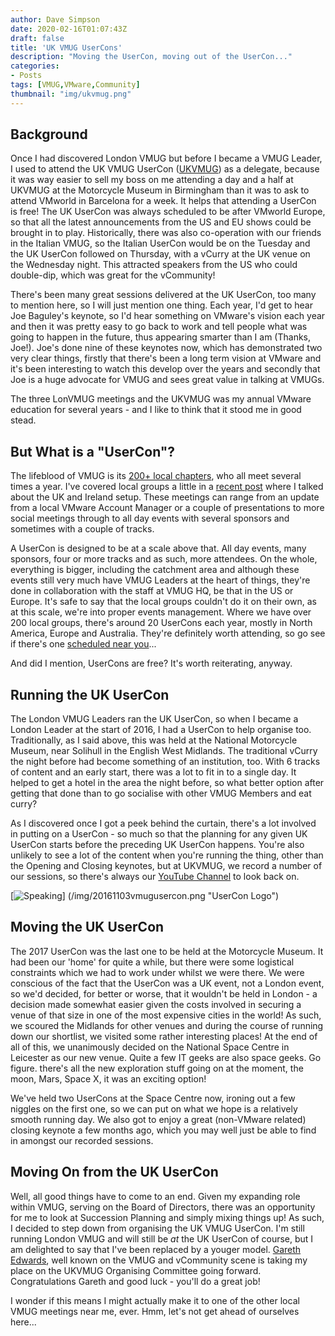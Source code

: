 ```yaml
---
author: Dave Simpson
date: 2020-02-16T01:07:43Z
draft: false
title: 'UK VMUG UserCons'
description: "Moving the UserCon, moving out of the UserCon..."
categories:
- Posts
tags: [VMUG,VMware,Community]
thumbnail: "img/ukvmug.png"
---
```

## Background ##
Once I had discovered London VMUG but before I became a VMUG Leader, I used to attend the UK VMUG UserCon ([UKVMUG](https://twitter.com/ukvmug/)) as a delegate, because it was way easier to sell my boss on me attending a day and a half at UKVMUG at the Motorcycle Museum in Birmingham than it was to ask to attend VMworld in Barcelona for a week. It helps that attending a UserCon is free! The UK UserCon was always scheduled to be after VMworld Europe, so that all the latest announcements from the US and EU shows could be brought in to play. Historically, there was also co-operation with our friends in the Italian VMUG, so the Italian UserCon would be on the Tuesday and the UK UserCon followed on Thursday, with a vCurry at the UK venue on the Wednesday night. This attracted speakers from the US who could double-dip, which was great for the vCommunity! 

There's been many great sessions delivered at the UK UserCon, too many to mention here, so I will just mention one thing. Each year, I'd get to hear Joe Baguley's keynote, so I'd hear something on VMware's vision each year and then it was pretty easy to go back to work and tell people what was going to happen in the future, thus appearing smarter than I am (Thanks, Joe!). Joe's done nine of these keynotes now, which has demonstrated two very clear things, firstly that there's been a long term vision at VMware and it's been interesting to watch this develop over the years and secondly that Joe is a huge advocate for VMUG and sees great value in talking at VMUGs. 

The three LonVMUG meetings and the UKVMUG was my annual VMware education for several years - and I like to think that it stood me in good stead.

## But What is a "UserCon"? ##
The lifeblood of VMUG is its [200+ local chapters](https://www.vmug.com/events2/local-meetings), who all meet several times a year. I've covered local groups a little in a [recent post](https://virtualmachinery.co.uk/post/lonvmug-jan20/) where I talked about the UK and Ireland setup. These meetings can range from an update from a local VMware Account Manager or a couple of presentations to more social meetings through to all day events with several sponsors and sometimes with a couple of tracks.

A UserCon is designed to be at a scale above that. All day events, many sponsors, four or more tracks and as such, more attendees. On the whole, everything is bigger, including the catchment area and although these events still very much have VMUG Leaders at the heart of things, they're done in collaboration with the staff at VMUG HQ, be that in the US or Europe. It's safe to say that the local groups couldn't do it on their own, as at this scale, we're into proper events management. Where we have over 200 local groups, there's around 20 UserCons each year, mostly in North America, Europe and Australia. They're definitely worth attending, so go see if there's one [scheduled near you](https://www.vmug.com/events2/vmug-usercon)...

And did I mention, UserCons are free? It's worth reiterating, anyway.

## Running the UK UserCon ##
The London VMUG Leaders ran the UK UserCon, so when I became a London Leader at the start of 2016, I had a UserCon to help organise too. Traditionally, as I said above, this was held at the National Motorcycle Museum, near Solihull in the English West Midlands. The traditional vCurry the night before had become something of an institution, too. With 6 tracks of content and an early start, there was a lot to fit in to a single day. It helped to get a hotel in the area the night before, so what better option after getting that done than to go socialise with other VMUG Members and eat curry? 

As I discovered once I got a peek behind the curtain, there's a lot involved in putting on a UserCon - so much so that the planning for any given UK UserCon starts before the preceding UK UserCon happens. You're also unlikely to see a lot of the content when you're running the thing, other than the Opening and Closing keynotes, but at UKVMUG, we record a number of our sessions, so there's always our [YouTube Channel](https://www.youtube.com/channel/UCyhICZn3CkOQKPaxLnIlyXA/videos) to look back on.

[![Speaking](/img/20161103vmugusercon.png)] (/img/20161103vmugusercon.png "UserCon Logo")

## Moving the UK UserCon ##
The 2017 UserCon was the last one to be held at the Motorcycle Museum. It had been our 'home' for quite a while, but there were some logistical constraints which we had to work under whilst we were there. We were conscious of the fact that the UserCon was a UK event, not a London event, so we'd decided, for better or worse, that it wouldn't be held in London - a decision made somewhat easier given the costs involved in securing a venue of that size in one of the most expensive cities in the world! As such, we scoured the Midlands for other venues and during the course of running down our shortlist, we visited some rather interesting places! At the end of all of this, we unanimously decided on the National Space Centre in Leicester as our new venue. Quite a few IT geeks are also space geeks. Go figure. there's all the new exploration stuff going on at the moment, the moon, Mars, Space X, it was an exciting option!

We've held two UserCons at the Space Centre now, ironing out a few niggles on the first one, so we can put on what we hope is a relatively smooth running day. We also got to enjoy a great (non-VMware related) closing keynote a few months ago, which you may well just be able to find in amongst our recorded sessions.

## Moving On from the UK UserCon ##
Well, all good things have to come to an end. Given my expanding role within VMUG, serving on the Board of Directors, there was an opportunity for me to look at Succession Planning and simply mixing things up! As such, I decided to step down from organising the UK VMUG UserCon. I'm still running London VMUG and will still be *at* the UK UserCon of course, but I am delighted to say that I've been replaced by a youger model. [Gareth Edwards](https://twitter.com/garethedwards86), well known on the VMUG and vCommunity scene is taking my place on the UKVMUG Organising Committee going forward. Congratulations Gareth and good luck - you'll do a great job! 

I wonder if this means I might actually make it to one of the other local VMUG meetings near me, ever. Hmm, let's not get ahead of ourselves here...

